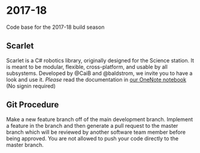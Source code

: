 # 2017-18
Code base for the 2017-18 build season

## Scarlet
Scarlet is a C# robotics library, originally designed for the Science station. It is meant to be modular, flexible, cross-platform, and usable by all subsystems. Developed by @CaiB and @baldstrom, we invite you to have a look and use it. *Please* read the documentation in [our OneNote notebook](https://1drv.ms/u/s!AseFMLuUHe5LlrNT8SEuX9cTHDTddA) \(No signin required\)

## Git Procedure
Make a new feature branch off of the main development branch. Implement a feature in the branch and then generate a pull request to the master branch which will be reviewed by another software team member before being approved. You are not allowed to push your code directly to the master branch.
